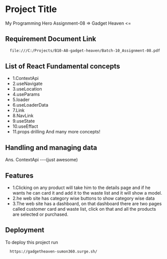 # Project Title

My Programming Hero Assignment-08
=> Gadget Heaven <=

## Requirement Document Link

```bash
  file:///C:/Projects/B10-A8-gadget-heaven/Batch-10_Assignment-08.pdf
```

## List of React Fundamental concepts

- 1.ContextApi
- 2.useNavigate
- 3.useLocation
- 4.useParams
- 5.loader
- 6.useLoaderData
- 7.Link
- 8.NavLink
- 9.useState
- 10.useEffact
- 11.props drilling
  And many more concepts!

## Handling and managing data

Ans. ContextApi ---(just awesome)

## Features

- 1.Clicking on any product will take him to the details page and if he wants he can card it and add it to the waste list and it will show a model.
- 2.he web site has category wise buttons to show category wise data
- 3.The web site has a dashboard, on that dashboard there are two pages called customer card and waste list, click on that and all the products are selected or purchased.

## Deployment

To deploy this project run

```bash
  https://gadgetheaven-sumon360.surge.sh/
```
